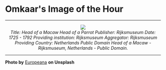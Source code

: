 # Omkaar's Image of the Hour

---

<div align="center">

<a href="https://unsplash.com/photos/5NqwmKjx6jo">
  <img src="https://images.unsplash.com/photo-1750008267598-7f68e1a25ab8?crop=entropy&cs=tinysrgb&fit=max&fm=jpg&ixid=M3w3NjA2Nzh8MHwxfHJhbmRvbXx8fHx8fHx8fDE3NTEyNDE2MDB8&ixlib=rb-4.1.0&q=80&w=1080" style="max-width:100%; height:auto;">
</a>

<br>
<i>Title: Head of a Macaw Head of a Parrot Publisher: Rijksmuseum Date: 1725 - 1792 Providing institution: Rijksmuseum Aggregator: Rijksmuseum Providing Country: Netherlands Public Domain Head of a Macaw - Rijksmuseum, Netherlands - Public Domain.</i>

</div>

---

**Photo by** [Europeana](https://unsplash.com/@europeana) **on Unsplash**
